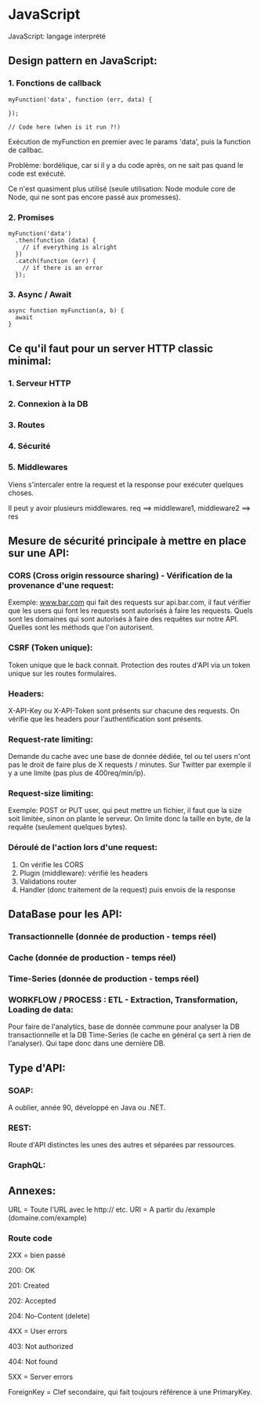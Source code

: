 # JavaScript
JavaScript: langage interprété

## Design pattern en JavaScript:

### 1. Fonctions de callback

```
myFunction('data', function (err, data) {

});

// Code here (when is it run ?!)
```

Exécution de myFunction en premier avec le params 'data', puis la function de callbac.

Problème: bordélique, car si il y a du code après, on ne sait pas quand le code est exécuté.

Ce n'est quasiment plus utilisé (seule utilisation: Node module core de Node, qui ne sont pas encore passé aux promesses).

### 2. Promises

```
myFunction('data')
  .then(function (data) {
    // if everything is alright
  })
  .catch(function (err) {
    // if there is an error
  });
```

### 3. Async / Await

```
async function myFunction(a, b) {
  await
}
```

## Ce qu'il faut pour un server HTTP classic minimal:

### 1. Serveur HTTP
### 2. Connexion à la DB
### 3. Routes
### 4. Sécurité
### 5. Middlewares

Viens s'intercaler entre la request et la response pour exécuter quelques choses.

Il peut y avoir plusieurs middlewares. req ==> middleware1, middleware2 ==> res

## Mesure de sécurité principale à mettre en place sur une API:

### CORS (Cross origin ressource sharing) - Vérification de la provenance d'une request:
Exemple: www.bar.com qui fait des requests sur api.bar.com, il faut vérifier que les users qui font les requests sont autorisés à faire les requests. Quels sont les domaines qui sont autorisés à faire des requêtes sur notre API. Quelles sont les méthods que l'on autorisent.

### CSRF (Token unique):
Token unique que le back connait. Protection des routes d'API via un token unique sur les routes formulaires.

### Headers:
X-API-Key ou X-API-Token sont présents sur chacune des requests. On vérifie que les headers pour l'authentification sont présents.

### Request-rate limiting:
Demande du cache avec une base de donnée dédiée, tel ou tel users n'ont pas le droit de faire plus de X requests / minutes. Sur Twitter par exemple il y a une limite (pas plus de 400req/min/ip).

### Request-size limiting:
Exemple: POST or PUT user, qui peut mettre un fichier, il faut que la size soit limitée, sinon on plante le serveur. On limite donc la taille en byte, de la requête (seulement quelques bytes).

### Déroulé de l'action lors d'une request:
1. On vérifie les CORS
2. Plugin (middleware): vérifié les headers
3. Validations router
4. Handler (donc traitement de la request) puis envois de la response

## DataBase pour les API:
### Transactionnelle (donnée de production - temps réel)
### Cache (donnée de production - temps réel)
### Time-Series (donnée de production - temps réel)
### WORKFLOW / PROCESS : ETL - Extraction, Transformation, Loading de data:
Pour faire de l'analytics, base de donnée commune pour analyser la DB transactionnelle et la DB Time-Series (le cache en général ça sert à rien de l'analyser). Qui tape donc dans une dernière DB.

## Type d'API:
### SOAP:
A oublier, année 90, développé en Java ou .NET.

### REST:
Route d'API distinctes les unes des autres et séparées par ressources.

### GraphQL:

## Annexes:

URL = Toute l'URL avec le http:// etc.
URI = A partir du /example (domaine.com/example)

### Route code
2XX = bien passé

200: OK

201: Created

202: Accepted

204: No-Content (delete)


4XX = User errors

403: Not authorized

404: Not found


5XX = Server errors


ForeignKey = Clef secondaire, qui fait toujours référence à une PrimaryKey.
